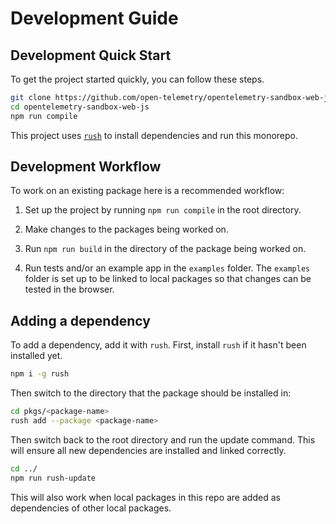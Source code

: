 # Development Guide

## Development Quick Start

To get the project started quickly, you can follow these steps.

```sh
git clone https://github.com/open-telemetry/opentelemetry-sandbox-web-js.git
cd opentelemetry-sandbox-web-js
npm run compile
```

This project uses [`rush`](https://rushjs.io/) to install dependencies and run this monorepo.

## Development Workflow

To work on an existing package here is a recommended workflow:

1. Set up the project by running `npm run compile` in the root directory.

1. Make changes to the packages being worked on.

1. Run `npm run build` in the directory of the package being worked on.

1. Run tests and/or an example app in the `examples` folder. The `examples` folder is set up to be linked to local packages so that changes can be tested in the browser.

## Adding a dependency

To add a dependency, add it with `rush`. First, install `rush` if it hasn't been installed yet.

```sh
npm i -g rush
```

Then switch to the directory that the package should be installed in:

```sh
cd pkgs/<package-name>
rush add --package <package-name>
```

Then switch back to the root directory and run the update command. This will ensure all new dependencies are installed and linked correctly.

```sh
cd ../
npm run rush-update
```

This will also work when local packages in this repo are added as dependencies of other local packages.